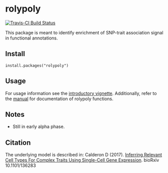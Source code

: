 rolypoly
====================================

[![Travis-CI Build Status](https://travis-ci.org/dcalderon/rolypoly.svg?branch=master)](https://travis-ci.org/dcalderon/rolypoly)

This package is meant to identify enrichment of SNP-trait association signal in functional annotations.

Install
-------
`install.packages("rolypoly")`

Usage
-----
For usage information see the [introductory vignette](https://cran.r-project.org/web/packages/rolypoly/vignettes/intro.html). Additionally, refer to the [manual](https://cran.r-project.org/web/packages/rolypoly/rolypoly.pdf) for documentation of rolypoly functions.

Notes
-----
+ Still in early alpha phase.

Citation
--------
The underlying model is described in: Calderon D (2017). [Inferring Relevant Cell Types For Complex Traits Using Single-Cell Gene Expression](http://www.biorxiv.org/content/early/2017/05/10/136283). bioRxiv 10.1101/136283
